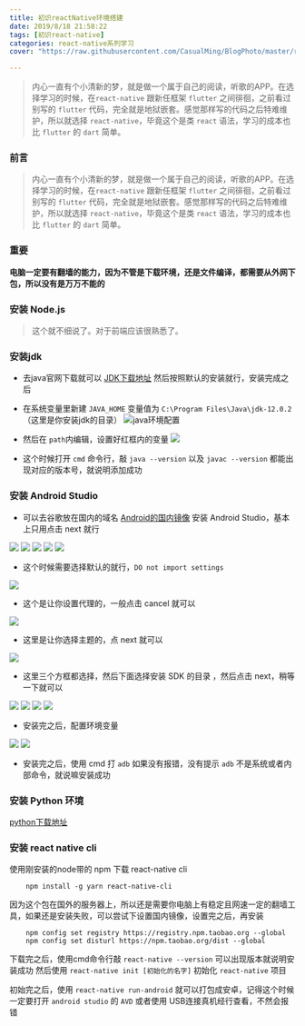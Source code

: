 ```yaml
---
title: 初识reactNative环境搭建
date: 2019/8/18 21:58:22  
tags: [初识react-native]
categories: react-native系列学习
cover: "https://raw.githubusercontent.com/CasualMing/BlogPhoto/master/react-native.png"

---
```

> 内心一直有个小清新的梦，就是做一个属于自己的阅读，听歌的APP。在选择学习的时候，在`react-native` 跟新任框架 `flutter` 之间徘徊，之前看过别写的 `flutter` 代码，完全就是地狱嵌套。感觉那样写的代码之后特难维护，所以就选择 `react-native`，毕竟这个是类 `react` 语法，学习的成本也比 `flutter` 的 `dart` 简单。
<!--more-->
### 前言
> 内心一直有个小清新的梦，就是做一个属于自己的阅读，听歌的APP。在选择学习的时候，在`react-native` 跟新任框架 `flutter` 之间徘徊，之前看过别写的 `flutter` 代码，完全就是地狱嵌套。感觉那样写的代码之后特难维护，所以就选择 `react-native`，毕竟这个是类 `react` 语法，学习的成本也比 `flutter` 的 `dart` 简单。

### 重要
**电脑一定要有翻墙的能力，因为不管是下载环境，还是文件编译，都需要从外网下包，所以没有是万万不能的**

### 安装 Node.js
> 这个就不细说了。对于前端应该很熟悉了。

### 安装jdk

 - 去java官网下载就可以 [JDK下载地址](https://www.oracle.com/technetwork/java/javase/downloads/index.html "JDK下载地址") 然后按照默认的安装就行，安装完成之后

 - 在系统变量里新建 `JAVA_HOME` 变量值为 `C:\Program Files\Java\jdk-12.0.2` （这里是你安装jdk的目录） 
![java环境配置](https://raw.githubusercontent.com/CasualMing/BlogPhoto/master/java.png)
 - 然后在 `path`内编辑，设置好红框内的变量
![](https://raw.githubusercontent.com/CasualMing/BlogPhoto/master/java_path.png)

 - 这个时候打开 `cmd` 命令行，敲 `java --version` 以及 `javac --version` 都能出现对应的版本号，就说明添加成功

### 安装 Android Studio
 - 可以去谷歌放在国内的域名 [Android的国内镜像](https://developer.android.google.cn/) 安装 Android Studio，基本上只用点击 next 就行

![](https://raw.githubusercontent.com/CasualMing/BlogPhoto/master/111.png)
![](https://raw.githubusercontent.com/CasualMing/BlogPhoto/master/222.png)
![](https://raw.githubusercontent.com/CasualMing/BlogPhoto/master/333.png)
![](https://raw.githubusercontent.com/CasualMing/BlogPhoto/master/444.png)
![](https://raw.githubusercontent.com/CasualMing/BlogPhoto/master/555.png)

 - 这个时候需要选择默认的就行，`DO not import settings` 

![](https://raw.githubusercontent.com/CasualMing/BlogPhoto/master/666.png)

 - 这个是让你设置代理的，一般点击 cancel 就可以

![](https://raw.githubusercontent.com/CasualMing/BlogPhoto/master/777.png)

 - 这里是让你选择主题的，点 next 就可以

![](https://raw.githubusercontent.com/CasualMing/BlogPhoto/master/888.png)

 - 这里三个方框都选择，然后下面选择安装 SDK 的目录 ，然后点击 next，稍等一下就可以

![](https://raw.githubusercontent.com/CasualMing/BlogPhoto/master/999.png)
![](https://raw.githubusercontent.com/CasualMing/BlogPhoto/master/1000.png)
![](https://raw.githubusercontent.com/CasualMing/BlogPhoto/master/1111.png)
![](https://raw.githubusercontent.com/CasualMing/BlogPhoto/master/1222.png)
 - 安装完之后，配置环境变量

![](https://raw.githubusercontent.com/CasualMing/BlogPhoto/master/android_path.png)
![](https://raw.githubusercontent.com/CasualMing/BlogPhoto/master/android_path_tools.png)

 - 安装完之后，使用 cmd 打 `adb` 如果没有报错，没有提示 `adb` 不是系统或者内部命令，就说嘛安装成功

### 安装 Python 环境
[python下载地址](https://www.python.org/downloads/)

### 安装 react native cli
使用刚安装的node带的 npm 下载 react-native cli

```npm
	npm install -g yarn react-native-cli
```
因为这个包在国外的服务器上，所以还是需要你电脑上有稳定且网速一定的翻墙工具，如果还是安装失败，可以尝试下设置国内镜像，设置完之后，再安装
```npm
	npm config set registry https://registry.npm.taobao.org --global
	npm config set disturl https://npm.taobao.org/dist --global
```

下载完之后，使用cmd命令行敲 `react-native --version` 可以出现版本就说明安装成功
然后使用 `react-native init [初始化的名字]` 初始化 `react-native` 项目

初始完之后，使用 `react-native run-android` 就可以打包成安卓，记得这个时候一定要打开 `android studio` 的 `AVD` 或者使用 USB连接真机经行查看，不然会报错